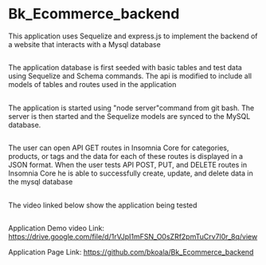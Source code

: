 # Bk_Ecommerce_backend
This application uses Sequelize and express.js to implement the backend of a website that interacts with a Mysql database 

## 
The application database is first seeded with basic tables and test data using Sequelize and Schema commands. The api is modified to include all models of tables and routes used in the application

## 
The application is started using "node server"command from git bash. The server is then started and the Sequelize models are synced to the MySQL database.

## 
The user can open API GET routes in Insomnia Core for categories, products, or tags and the data for each of these routes is displayed in a JSON format.
When the user tests API POST, PUT, and DELETE routes in Insomnia Core
he is  able to successfully create, update, and delete data in the mysql database

##
The video linked below show the application being tested

##
Application Demo video Link: https://drive.google.com/file/d/1rVJpI1mFSN_O0sZRf2pmTuCrv7l0r_8q/view

Application Page Link: https://github.com/bkoala/Bk_Ecommerce_backend
